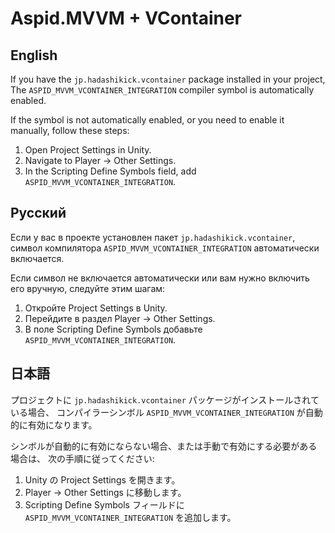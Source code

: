 # Aspid.MVVM + VContainer

## English
If you have the `jp.hadashikick.vcontainer` package installed in your project,
The `ASPID_MVVM_VCONTAINER_INTEGRATION` compiler symbol is automatically enabled.

If the symbol is not automatically enabled, or you need to enable it manually,
follow these steps:
1.	Open Project Settings in Unity.
2.	Navigate to Player -> Other Settings.
3.	In the Scripting Define Symbols field, add `ASPID_MVVM_VCONTAINER_INTEGRATION`.

## Русский
Если у вас в проекте установлен пакет `jp.hadashikick.vcontainer`,
символ компилятора `ASPID_MVVM_VCONTAINER_INTEGRATION` автоматически включается.

Если символ не включается автоматически или вам нужно включить его вручную,
следуйте этим шагам:
1.	Откройте Project Settings в Unity.
2.	Перейдите в раздел Player -> Other Settings.
3.	В поле Scripting Define Symbols добавьте `ASPID_MVVM_VCONTAINER_INTEGRATION`.

## 日本語
プロジェクトに `jp.hadashikick.vcontainer` パッケージがインストールされている場合、
コンパイラーシンボル `ASPID_MVVM_VCONTAINER_INTEGRATION` が自動的に有効になります。

シンボルが自動的に有効にならない場合、または手動で有効にする必要がある場合は、
次の手順に従ってください:
1.	Unity の Project Settings を開きます。
2.	Player -> Other Settings に移動します。
3.	Scripting Define Symbols フィールドに `ASPID_MVVM_VCONTAINER_INTEGRATION` を追加します。
